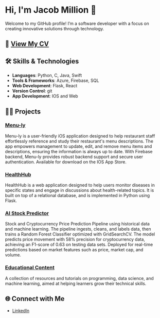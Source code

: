 # Hi, I'm Jacob Million 👋

Welcome to my GitHub profile! I’m a software developer with a focus on creating innovative solutions through technology.

## 📄 [View My CV](https://jacobmmillion.github.io/CV/)

## 🛠️ Skills & Technologies

- **Languages**: Python, C, Java, Swift
- **Tools & Frameworks**: Azure, Firebase, SQL
- **Web Development**: Flask, React
- **Version Control**: git
- **App Development**: IOS and Web

## 🧑‍💻 Projects

### **[Menu-ly](https://github.com/JacobMMillion/Menu-ly_IOS_Application)**
Menu-ly is a user-friendly iOS application designed to help restaurant staff effortlessly reference and study their restaurant's menu descriptions. The app empowers management to update, edit, and remove menu items and descriptions, ensuring the information is always up to date. With Firebase backend, Menu-ly provides robust backend support and secure user authentication. Available for download on the IOS App Store.

### **[HealthHub](https://github.com/JacobMMillion/HealthHub_Database_Webapp)**
HealthHub is a web application designed to help users monitor diseases in specific states and engage in discussions about health-related topics. It is built on top of a relational database, and is implemented in Python using Flask.

### **[AI Stock Predictor](https://github.com/JacobMMillion/Stock_Crypto_AI_Predictor)**
Stock and Cryptocurrency Price Prediction Pipeline using historical data and machine
learning. The pipeline ingests, cleans, and labels data, then trains a Random Forest Classifier optimized with GridSearchCV. The model predicts price movement with 58% precision for cryptocurrency data, achieving an F1-score of 0.63 on testing data sets. Deployed for real-time predictions based on market features such as price, market cap, and volume.

### **[Educational Content](https://github.com/JacobMMillion/Learning_Land_Lesson_Plans)**
A collection of resources and tutorials on programming, data science, and machine learning, aimed at helping learners grow their technical skills.

## 🌐 Connect with Me

- [LinkedIn](https://www.linkedin.com/in/jacobmmillion)
